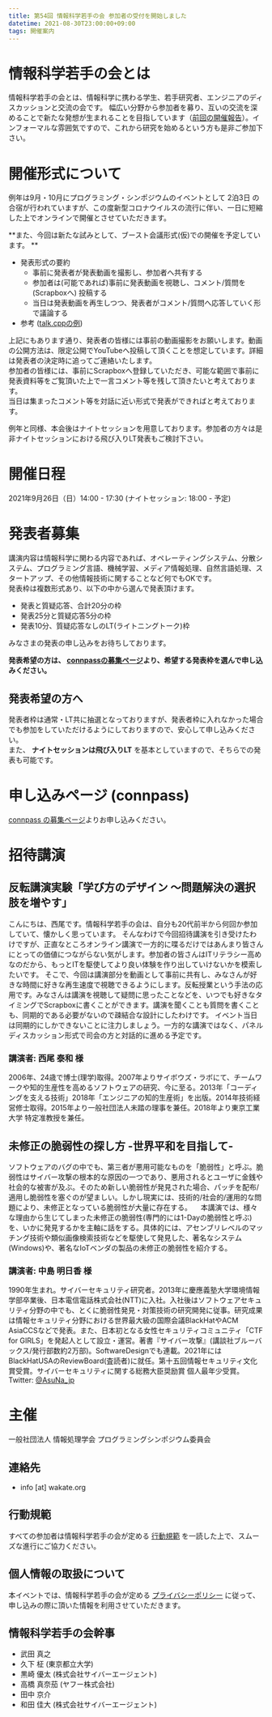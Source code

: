 ```yaml
---
title: 第54回 情報科学若手の会 参加者の受付を開始しました
datetime: 2021-08-30T23:00:00+09:00
tags: 開催案内
---
```


# 情報科学若手の会とは

情報科学若手の会とは、情報科学に携わる学生、若手研究者、エンジニアのディスカッションと交流の会です。
幅広い分野から参加者を募り、互いの交流を深めることで新たな発想が生まれることを目指しています（[前回の開催報告](https://wakate.org/2021/04/06/53rdreport/)）。インフォーマルな雰囲気ですので、これから研究を始めるという方も是非ご参加下さい。

# 開催形式について

例年は9月・10月にプログラミング・シンポジウムのイベントとして 2泊3日 の合宿が行われていますが、この度新型コロナウイルスの流行に伴い、一日に短縮した上でオンラインで開催とさせていただきます。  

**また、今回は新たな試みとして、ブースト会議形式(仮)での開催を予定しています。 **  

- 発表形式の要約
    -  事前に発表者が発表動画を撮影し、参加者へ共有する
    - 参加者は(可能であれば)事前に発表動画を視聴し、コメント/質問を (Scrapboxへ) 投稿する
    - 当日は発表動画を再生しつつ、発表者がコメント/質問へ応答していく形で議論する
- 参考 ([talk.cppの例](https://scrapbox.io/talkcpp/talk.cpp))

上記にもあります通り、発表者の皆様には事前の動画撮影をお願いします。動画の公開方法は、限定公開でYouTubeへ投稿して頂くことを想定しています。詳細は発表者の決定時に追ってご連絡いたします。  
参加者の皆様には、事前にScrapboxへ登録していただき、可能な範囲で事前に発表資料等をご覧頂いた上で一言コメント等を残して頂きたいと考えております。  
当日は集まったコメント等を対話に近い形式で発表ができればと考えております。

例年と同様、本会後はナイトセッションを用意しております。参加者の方々は是非ナイトセッションにおける飛び入りLT発表もご検討下さい。

# 開催日程

2021年9月26日（日）14:00 - 17:30 (ナイトセッション: 18:00 - 予定)

# 発表者募集

講演内容は情報科学に関わる内容であれば、オペレーティングシステム、分散システム、プログラミング言語、機械学習、メディア情報処理、自然言語処理、スタートアップ、その他情報技術に関することなど何でもOKです。  
発表枠は複数形式あり、以下の中から選んで発表頂けます。

- 発表と質疑応答、合計20分の枠
- 発表25分と質疑応答5分の枠
- 発表10分、質疑応答なしのLT(ライトニングトーク)枠

みなさまの発表の申し込みをお待ちしております。 

**発表希望の方は、 [connpassの募集ページ](https://wakate.connpass.com/event/222829/)より、希望する発表枠を選んで申し込みください。**

## 発表希望の方へ

発表者枠は通常・LT共に抽選となっておりますが、発表者枠に入れなかった場合でも参加をしていただけるようにしておりますので、安心して申し込みください。  
また、 **ナイトセッションは飛び入りLT** を基本としていますので、そちらでの発表も可能です。

# 申し込みページ (connpass)

[connpass の募集ページ](https://wakate.connpass.com/event/222829/)よりお申し込みください。

# 招待講演

## 反転講演実験「学び方のデザイン 〜問題解決の選択肢を増やす」

こんにちは、西尾です。情報科学若手の会は、自分も20代前半から何回か参加していて、懐かしく思っています。
そんなわけで今回招待講演を引き受けたわけですが、正直なところオンライン講演で一方的に喋るだけではあんまり皆さんにとっての価値につながらない気がします。参加者の皆さんはITリテラシー高めなのだから、もっとITを駆使してより良い体験を作り出していけないかを模索したいです。
そこで、今回は講演部分を動画として事前に共有し、みなさんが好きな時間に好きな再生速度で視聴できるようにします。反転授業という手法の応用です。みなさんは講演を視聴して疑問に思ったことなどを、いつでも好きなタイミングでScrapboxに書くことができます。講演を聞くことも質問を書くことも、同期的である必要がないので疎結合な設計にしたわけです。
イベント当日は同期的にしかできないことに注力しましょう。一方的な講演ではなく、パネルディスカッション形式で司会の方と対話的に進める予定です。

### 講演者: 西尾 泰和 様

2006年、24歳で博士(理学)取得。2007年よりサイボウズ・ラボにて、チームワークや知的生産性を高めるソフトウェアの研究、今に至る。2013年「コーディングを支える技術」2018年「エンジニアの知的生産術」を出版。2014年技術経営修士取得。2015年より一般社団法人未踏の理事を兼任。2018年より東京工業大学 特定准教授を兼任。

## 未修正の脆弱性の探し方 -世界平和を目指して-

ソフトウェアのバグの中でも、第三者が悪用可能なものを「脆弱性」と呼ぶ。脆弱性はサイバー攻撃の根本的な原因の一つであり、悪用されるとユーザに金銭や社会的な被害が及ぶ。そのため新しい脆弱性が発見された場合、パッチを配布/適用し脆弱性を塞ぐのが望ましい。しかし現実には、技術的/社会的/運用的な問題により、未修正となっている脆弱性が大量に存在する。
　本講演では、様々な理由から生じてしまった未修正の脆弱性(専門的には1-Dayの脆弱性と呼ぶ)を、いかに発見するかを主軸に話をする。具体的には、アセンブリレベルのマッチング技術や類似画像検索技術などを駆使して発見した、著名なシステム(Windows)や、著名なIoTベンダの製品の未修正の脆弱性を紹介する。

### 講演者: 中島 明日香 様

1990年生まれ。サイバーセキュリティ研究者。2013年に慶應義塾大学環境情報学部卒業後、日本電信電話株式会社(NTT)に入社。入社後はソフトウェアセキュリティ分野の中でも、とくに脆弱性発見・対策技術の研究開発に従事。研究成果は情報セキュリティ分野における世界最大級の国際会議BlackHatやACM AsiaCCSなどで発表。また、日本初となる女性セキュリティコミュニティ「CTF for GIRLS」を発起人として設立・運営。著書『サイバー攻撃』(講談社ブルーバックス/発行部数約2万部)。SoftwareDesignでも連載。2021年にはBlackHatUSAのReviewBoard(査読者)に就任。第十五回情報セキュリティ文化賞受賞。サイバーセキュリティに関する総務大臣奨励賞 個人最年少受賞。Twitter: [@AsuNa_jp](https://twitter.com/AsuNa_jp)

# 主催

一般社団法人 情報処理学会 プログラミングシンポジウム委員会

## 連絡先

- info [at] wakate.org

## 行動規範

すべての参加者は情報科学若手の会が定める [行動規範](/code-of-conduct/) を一読した上で、スムーズな進行にご協力ください。

## 個人情報の取扱について

本イベントでは、情報科学若手の会が定める [プライバシーポリシー](/privacy-policy/) に従って、申し込みの際に頂いた情報を利用させていただきます。

## 情報科学若手の会幹事

* 武田 真之
* 久下 柾 (東京都立大学)
* 黒崎 優太 (株式会社サイバーエージェント)
* 高橋 真奈茄 (ヤフー株式会社)
* 田中 京介
* 和田 佳大 (株式会社サイバーエージェント)
